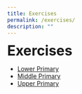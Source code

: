 ```yaml
---
title: Exercises
permalink: /exercises/
description: ""
---
```

**<font size=6>Exercises</font>**

*   [Lower Primary](https://moe-qihua-staging.netlify.app/lower-primary/)
*   [Middle Primary](https://moe-qihua-staging.netlify.app/middle-primary-p3-and-p4/)
*   [Upper Primary](https://moe-qihua-staging.netlify.app/upper-primary-p5-and-p6/)